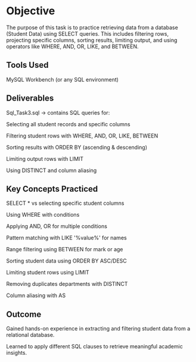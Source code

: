 # Objective

The purpose of this task is to practice retrieving data from a database (Student Data) using SELECT queries. This includes filtering rows, projecting specific columns, sorting results, limiting output, and using operators like WHERE, AND, OR, LIKE, and BETWEEN.

## Tools Used

MySQL Workbench (or any SQL environment)

## Deliverables

Sql_Task3.sql → contains SQL queries for:

Selecting all student records and specific columns

Filtering student rows with WHERE, AND, OR, LIKE, BETWEEN

Sorting results with ORDER BY (ascending & descending)

Limiting output rows with LIMIT

Using DISTINCT and column aliasing

## Key Concepts Practiced

SELECT * vs selecting specific student columns

Using WHERE with conditions

Applying AND, OR for multiple conditions

Pattern matching with LIKE '%value%' for names

Range filtering using BETWEEN for mark or age

Sorting student data using ORDER BY ASC/DESC

Limiting student rows using LIMIT

Removing duplicates departments with DISTINCT

Column aliasing with AS

## Outcome

Gained hands-on experience in extracting and filtering student data from a relational database.

Learned to apply different SQL clauses to retrieve meaningful academic insights.
